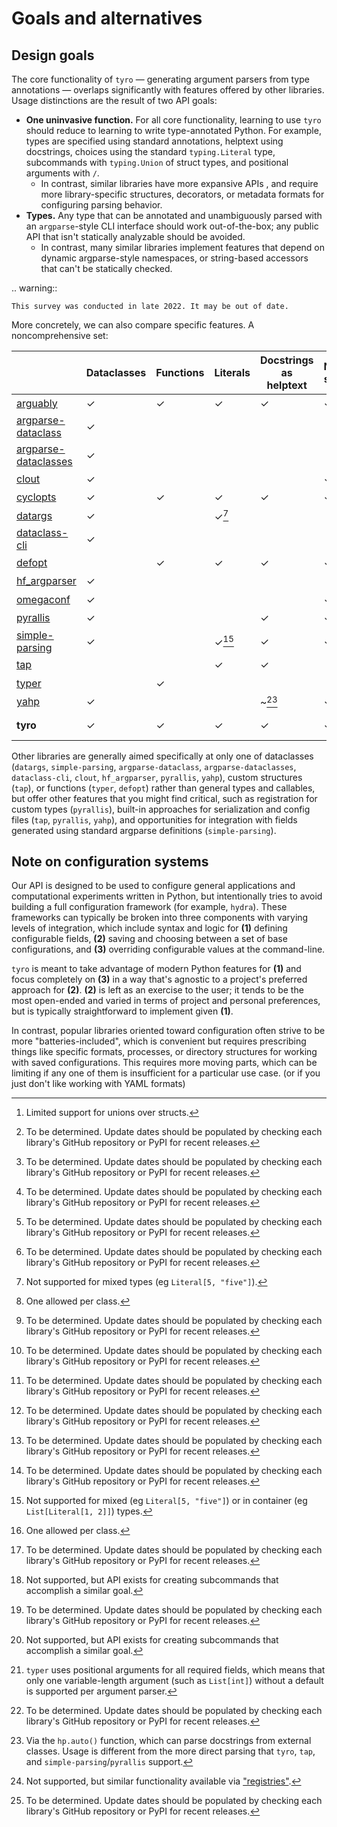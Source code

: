 # Goals and alternatives

## Design goals

The core functionality of `tyro` — generating argument parsers from type
annotations — overlaps significantly with features offered by other libraries.
Usage distinctions are the result of two API goals:

- **One uninvasive function.** For all core functionality, learning to use
  `tyro` should reduce to learning to write type-annotated Python. For example,
  types are specified using standard annotations, helptext using docstrings,
  choices using the standard `typing.Literal` type, subcommands with
  `typing.Union` of struct types, and positional arguments with `/`.
  - In contrast, similar libraries have more expansive APIs , and require more
    library-specific structures, decorators, or metadata formats for configuring
    parsing behavior.
- **Types.** Any type that can be annotated and unambiguously parsed
  with an `argparse`-style CLI interface should work out-of-the-box; any public
  API that isn't statically analyzable should be avoided.
  - In contrast, many similar libraries implement features that depend on
    dynamic argparse-style namespaces, or string-based accessors that can't be
    statically checked.

<!-- prettier-ignore-start -->

.. warning::

    This survey was conducted in late 2022. It may be out of date.

<!-- prettier-ignore-end -->

More concretely, we can also compare specific features. A noncomprehensive set:

|                                              | Dataclasses | Functions | Literals             | Docstrings as helptext | Nested structs | Unions over primitives | Unions over structs       | Lists, tuples        | Dicts | Generics | Last Updated |
| -------------------------------------------- | ----------- | --------- | -------------------- | ---------------------- | -------------- | ---------------------- | ------------------------- | -------------------- | ----- | -------- | ------------ |
| [arguably][arguably]                         | ✓           | ✓         | ✓                    | ✓                      | ✓              | ✓                      | ~[^arguably_unions_struct] | ✓                    | ~     |          | TBD[^tbd_dates] |
| [argparse-dataclass][argparse-dataclass]     | ✓           |           |                      |                        |                |                        |                           |                      |       |          | TBD[^tbd_dates] |
| [argparse-dataclasses][argparse-dataclasses] | ✓           |           |                      |                        |                |                        |                           |                      |       |          | TBD[^tbd_dates] |
| [clout][clout]                               | ✓           |           |                      |                        | ✓              |                        |                           |                      |       |          | TBD[^tbd_dates] |
| [cyclopts][cyclopts]                         | ✓           | ✓         | ✓                    | ✓                      | ✓              | ✓                      | ✓                         | ✓                    | ✓     | ✓        | TBD[^tbd_dates] |
| [datargs][datargs]                           | ✓           |           | ✓[^datargs_literals] |                        |                |                        | ✓[^datargs_unions_struct] | ✓                    |       |          | TBD[^tbd_dates] |
| [dataclass-cli][dataclass-cli]               | ✓           |           |                      |                        |                |                        |                           |                      |       |          | TBD[^tbd_dates] |
| [defopt][defopt]                             |             | ✓         | ✓                    | ✓                      | ✓              | ✓                      |                           | ✓                    |       |          | TBD[^tbd_dates] |
| [hf_argparser][hf_argparser]                 | ✓           |           |                      |                        |                |                        |                           | ✓                    | ✓     |          | TBD[^tbd_dates] |
| [omegaconf][omegaconf]                       | ✓           |           |                      |                        | ✓              |                        |                           | ✓                    | ✓     |          | TBD[^tbd_dates] |
| [pyrallis][pyrallis]                         | ✓           |           |                      | ✓                      | ✓              |                        |                           | ✓                    |       |          | TBD[^tbd_dates] |
| [simple-parsing][simple-parsing]             | ✓           |           | ✓[^simp_literals]    | ✓                      | ✓              | ✓                      | ✓[^simp_unions_struct]    | ✓                    | ✓     |          | TBD[^tbd_dates] |
| [tap][tap]                                   |             |           | ✓                    | ✓                      |                | ✓                      | ~[^tap_unions_struct]     | ✓                    |       |          | TBD[^tbd_dates] |
| [typer][typer]                               |             | ✓         |                      |                        |                |                        | ~[^typer_unions_struct]   | ~[^typer_containers] |       |          | TBD[^tbd_dates] |
| [yahp][yahp]                                 | ✓           |           |                      | ~[^yahp_docstrings]    | ✓              | ✓                      | ~[^yahp_unions_struct]    | ✓                    |       |          | TBD[^tbd_dates] |
| **tyro**                                     | ✓           | ✓         | ✓                    | ✓                      | ✓              | ✓                      | ✓                         | ✓                    | ✓     | ✓        | 2025-05     |

<!-- prettier-ignore-start -->

[arguably]: https://github.com/treykeown/arguably
[argparse-dataclass]: https://pypi.org/project/argparse-dataclass/
[argparse-dataclasses]: https://pypi.org/project/argparse-dataclasses/
[clout]: https://pypi.org/project/clout/
[cyclopts]: https://github.com/BrianPugh/cyclopts
[datargs]: https://github.com/roee30/datargs
[dataclass-cli]: https://github.com/malte-soe/dataclass-cli
[defopt]: https://github.com/anntzer/defopt/
[hf_argparser]: https://github.com/huggingface/transformers/blob/master/src/transformers/hf_argparser.py
[omegaconf]: https://omegaconf.readthedocs.io/en/2.1_branch/structured_config.html
[pyrallis]: https://github.com/eladrich/pyrallis/
[simple-parsing]: https://github.com/lebrice/SimpleParsing
[tap]: https://github.com/swansonk14/typed-argument-parser
[typer]: https://typer.tiangolo.com/
[yahp]: https://github.com/mosaicml/yahp

[^arguably_unions_struct]: Limited support for unions over structs.
[^datargs_unions_struct]: One allowed per class.
[^tap_unions_struct]: Not supported, but API exists for creating subcommands that accomplish a similar goal.
[^simp_unions_struct]: One allowed per class.
[^yahp_unions_struct]: Not supported, but similar functionality available via ["registries"](https://docs.mosaicml.com/projects/yahp/en/stable/examples/registry.html).
[^typer_unions_struct]: Not supported, but API exists for creating subcommands that accomplish a similar goal.
[^simp_literals]: Not supported for mixed (eg `Literal[5, "five"]`) or in container (eg `List[Literal[1, 2]]`) types.
[^datargs_literals]: Not supported for mixed types (eg `Literal[5, "five"]`).
[^typer_containers]: `typer` uses positional arguments for all required fields, which means that only one variable-length argument (such as `List[int]`) without a default is supported per argument parser.
[^yahp_docstrings]: Via the `hp.auto()` function, which can parse docstrings from external classes. Usage is different from the more direct parsing that `tyro`, `tap`, and `simple-parsing`/`pyrallis` support.
[^tbd_dates]: To be determined. Update dates should be populated by checking each library's GitHub repository or PyPI for recent releases.

<!-- prettier-ignore-end -->

Other libraries are generally aimed specifically at only one of dataclasses
(`datargs`, `simple-parsing`, `argparse-dataclass`, `argparse-dataclasses`,
`dataclass-cli`, `clout`, `hf_argparser`, `pyrallis`, `yahp`), custom
structures (`tap`), or functions (`typer`, `defopt`) rather than general types
and callables, but offer other features that you might find critical, such as
registration for custom types (`pyrallis`), built-in approaches for
serialization and config files (`tap`, `pyrallis`, `yahp`), and opportunities
for integration with fields generated using standard argparse definitions
(`simple-parsing`).

## Note on configuration systems

Our API is designed to be used to configure general applications and
computational experiments written in Python, but intentionally tries to avoid
building a full configuration framework (for example, `hydra`). These frameworks
can typically be broken into three components with varying levels of
integration, which include syntax and logic for **(1)** defining configurable
fields, **(2)** saving and choosing between a set of base configurations, and
**(3)** overriding configurable values at the command-line.

`tyro` is meant to take advantage of modern Python features for **(1)** and
focus completely on **(3)** in a way that's agnostic to a project's preferred
approach for **(2)**. **(2)** is left as an exercise to the user; it tends to be
the most open-ended and varied in terms of project and personal preferences, but
is typically straightforward to implement given **(1)**.

In contrast, popular libraries oriented toward configuration often strive to be
more "batteries-included", which is convenient but requires prescribing things
like specific formats, processes, or directory structures for working with saved
configurations. This requires more moving parts, which can be limiting if any
one of them is insufficient for a particular use case. (or if you just don't
like working with YAML formats)

